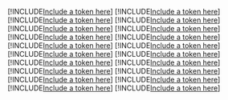 [!INCLUDE[Include a token here](refs1526292415247/r1.md)]
[!INCLUDE[Include a token here](refs1526292415247/r2.md)]
[!INCLUDE[Include a token here](refs1526292415247/r3.md)]
[!INCLUDE[Include a token here](refs1526292415247/r4.md)]
[!INCLUDE[Include a token here](refs1526292415247/r5.md)]
[!INCLUDE[Include a token here](refs1526292415247/r6.md)]
[!INCLUDE[Include a token here](refs1526292415247/r7.md)]
[!INCLUDE[Include a token here](refs1526292415247/r8.md)]
[!INCLUDE[Include a token here](refs1526292415247/r9.md)]
[!INCLUDE[Include a token here](refs1526292415247/r10.md)]
[!INCLUDE[Include a token here](refs1526292415247/r11.md)]
[!INCLUDE[Include a token here](refs1526292415247/r12.md)]
[!INCLUDE[Include a token here](refs1526292415247/r13.md)]
[!INCLUDE[Include a token here](refs1526292415247/r14.md)]
[!INCLUDE[Include a token here](refs1526292415247/r15.md)]
[!INCLUDE[Include a token here](refs1526292415247/r16.md)]
[!INCLUDE[Include a token here](refs1526292415247/r17.md)]
[!INCLUDE[Include a token here](refs1526292415247/r18.md)]
[!INCLUDE[Include a token here](refs1526292415247/r19.md)]
[!INCLUDE[Include a token here](refs1526292415247/r20.md)]